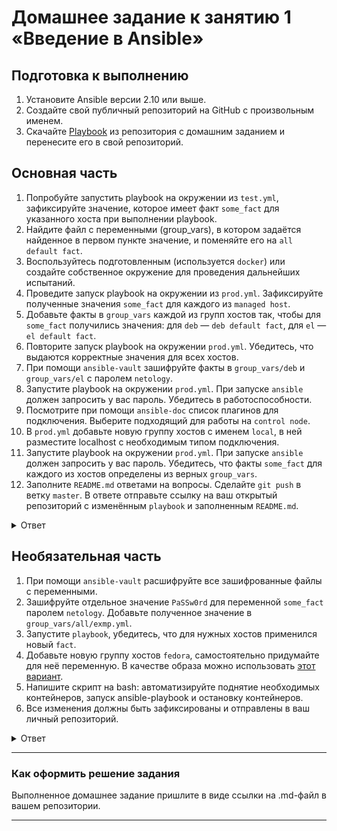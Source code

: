 # Домашнее задание к занятию 1 «Введение в Ansible»

## Подготовка к выполнению

1. Установите Ansible версии 2.10 или выше.
2. Создайте свой публичный репозиторий на GitHub с произвольным именем.
3. Скачайте [Playbook](./playbook/) из репозитория с домашним заданием и перенесите его в свой репозиторий.

## Основная часть

1. Попробуйте запустить playbook на окружении из `test.yml`, зафиксируйте значение, которое имеет факт `some_fact` для указанного хоста при выполнении playbook.
2. Найдите файл с переменными (group_vars), в котором задаётся найденное в первом пункте значение, и поменяйте его на `all default fact`.
3. Воспользуйтесь подготовленным (используется `docker`) или создайте собственное окружение для проведения дальнейших испытаний.
4. Проведите запуск playbook на окружении из `prod.yml`. Зафиксируйте полученные значения `some_fact` для каждого из `managed host`.
5. Добавьте факты в `group_vars` каждой из групп хостов так, чтобы для `some_fact` получились значения: для `deb` — `deb default fact`, для `el` — `el default fact`.
6.  Повторите запуск playbook на окружении `prod.yml`. Убедитесь, что выдаются корректные значения для всех хостов.
7. При помощи `ansible-vault` зашифруйте факты в `group_vars/deb` и `group_vars/el` с паролем `netology`.
8. Запустите playbook на окружении `prod.yml`. При запуске `ansible` должен запросить у вас пароль. Убедитесь в работоспособности.
9. Посмотрите при помощи `ansible-doc` список плагинов для подключения. Выберите подходящий для работы на `control node`.
10. В `prod.yml` добавьте новую группу хостов с именем  `local`, в ней разместите localhost с необходимым типом подключения.
11. Запустите playbook на окружении `prod.yml`. При запуске `ansible` должен запросить у вас пароль. Убедитесь, что факты `some_fact` для каждого из хостов определены из верных `group_vars`.
12. Заполните `README.md` ответами на вопросы. Сделайте `git push` в ветку `master`. В ответе отправьте ссылку на ваш открытый репозиторий с изменённым `playbook` и заполненным `README.md`.

<details>
<summary>Ответ</summary>

1. Попробуйте запустить playbook на окружении из `test.yml`, зафиксируйте значение, которое имеет факт `some_fact` для указанного хоста при выполнении playbook.
```bash
% ansible-playbook -i inventory/test.yml site.yml

PLAY [Print os facts] **************************************************************************************************************************************************************************************

TASK [Gathering Facts] *************************************************************************************************************************************************************************************
[WARNING]: Platform darwin on host localhost is using the discovered Python interpreter at /usr/local/bin/python3.11, but future installation of another Python interpreter could change the meaning of
that path. See https://docs.ansible.com/ansible-core/2.15/reference_appendices/interpreter_discovery.html for more information.
ok: [localhost]

TASK [Print OS] ********************************************************************************************************************************************************************************************
ok: [localhost] => {
    "msg": "MacOSX"
}

TASK [Print fact] ******************************************************************************************************************************************************************************************
ok: [localhost] => {
    "msg": 12
}

PLAY RECAP *************************************************************************************************************************************************************************************************
localhost                  : ok=3    changed=0    unreachable=0    failed=0    skipped=0    rescued=0    ignored=0
```
<br>

some_fact = 12
<br>

2. Найдите файл с переменными (group_vars), в котором задаётся найденное в первом пункте значение, и поменяйте его на `all default fact`.
```bash
% ansible-playbook -i inventory/test.yml site.yml

PLAY [Print os facts] **************************************************************************************************************************************************************************************

TASK [Gathering Facts] *************************************************************************************************************************************************************************************
[WARNING]: Platform darwin on host localhost is using the discovered Python interpreter at /usr/local/bin/python3.11, but future installation of another Python interpreter could change the meaning of
that path. See https://docs.ansible.com/ansible-core/2.15/reference_appendices/interpreter_discovery.html for more information.
ok: [localhost]

TASK [Print OS] ********************************************************************************************************************************************************************************************
ok: [localhost] => {
    "msg": "MacOSX"
}

TASK [Print fact] ******************************************************************************************************************************************************************************************
ok: [localhost] => {
    "msg": "all default fact"
}

PLAY RECAP *************************************************************************************************************************************************************************************************
localhost                  : ok=3    changed=0    unreachable=0    failed=0    skipped=0    rescued=0    ignored=0
```

3. Воспользуйтесь подготовленным (используется `docker`) или создайте собственное окружение для проведения дальнейших испытаний.
```bash
$ ansible -i inventory/prod.yml all -m ping
centos7 | SUCCESS => {
    "ansible_facts": {
        "discovered_interpreter_python": "/usr/bin/python"
    },
    "changed": false,
    "ping": "pong"
}
ubuntu | SUCCESS => {
    "ansible_facts": {
        "discovered_interpreter_python": "/usr/bin/python3"
    },
    "changed": false,
    "ping": "pong"
}
```

4. Проведите запуск playbook на окружении из `prod.yml`. Зафиксируйте полученные значения `some_fact` для каждого из `managed host`.
```bash
$ ansible-playbook -i inventory/prod.yml site.yml

PLAY [Print os facts] **************************************************************************************************************************************************************************************

TASK [Gathering Facts] *************************************************************************************************************************************************************************************
ok: [ubuntu]
ok: [centos7]

TASK [Print OS] ********************************************************************************************************************************************************************************************
ok: [centos7] => {
    "msg": "CentOS"
}
ok: [ubuntu] => {
    "msg": "Ubuntu"
}

TASK [Print fact] ******************************************************************************************************************************************************************************************
ok: [centos7] => {
    "msg": "el"
}
ok: [ubuntu] => {
    "msg": "deb"
}

PLAY RECAP *************************************************************************************************************************************************************************************************
centos7                    : ok=3    changed=0    unreachable=0    failed=0    skipped=0    rescued=0    ignored=0
ubuntu                     : ok=3    changed=0    unreachable=0    failed=0    skipped=0    rescued=0    ignored=0
```
some_fact centos7 = el
some_fact ubuntu = deb
<br>

5. Добавьте факты в `group_vars` каждой из групп хостов так, чтобы для `some_fact` получились значения: для `deb` — `deb default fact`, для `el` — `el default fact`.

```bash
$ ansible-playbook -i inventory/prod.yml site.yml

PLAY [Print os facts] **************************************************************************************************************************************************************************************

TASK [Gathering Facts] *************************************************************************************************************************************************************************************
ok: [ubuntu]
ok: [centos7]

TASK [Print OS] ********************************************************************************************************************************************************************************************
ok: [centos7] => {
    "msg": "CentOS"
}
ok: [ubuntu] => {
    "msg": "Ubuntu"
}

TASK [Print fact] ******************************************************************************************************************************************************************************************
ok: [centos7] => {
    "msg": "el default fact"
}
ok: [ubuntu] => {
    "msg": "deb default fact"
}

PLAY RECAP *************************************************************************************************************************************************************************************************
centos7                    : ok=3    changed=0    unreachable=0    failed=0    skipped=0    rescued=0    ignored=0
ubuntu                     : ok=3    changed=0    unreachable=0    failed=0    skipped=0    rescued=0    ignored=0
```
<br>

6.  Повторите запуск playbook на окружении `prod.yml`. Убедитесь, что выдаются корректные значения для всех хостов.
<br>
OK
<br>

7. При помощи `ansible-vault` зашифруйте факты в `group_vars/deb` и `group_vars/el` с паролем `netology`.

```bash
ansible-vault encrypt group_vars/deb/examp.yml
ansible-vault encrypt group_vars/el/examp.yml
```
<br>

8. Запустите playbook на окружении `prod.yml`. При запуске `ansible` должен запросить у вас пароль. Убедитесь в работоспособности.

```bash
$ ansible-playbook -i inventory/prod.yml site.yml --vault-password-file mypass.txt

PLAY [Print os facts] **************************************************************************************************************************************************************************************

TASK [Gathering Facts] *************************************************************************************************************************************************************************************
ok: [ubuntu]
ok: [centos7]

TASK [Print OS] ********************************************************************************************************************************************************************************************
ok: [centos7] => {
    "msg": "CentOS"
}
ok: [ubuntu] => {
    "msg": "Ubuntu"
}

TASK [Print fact] ******************************************************************************************************************************************************************************************
ok: [centos7] => {
    "msg": "el default fact"
}
ok: [ubuntu] => {
    "msg": "deb default fact"
}

PLAY RECAP *************************************************************************************************************************************************************************************************
centos7                    : ok=3    changed=0    unreachable=0    failed=0    skipped=0    rescued=0    ignored=0
ubuntu                     : ok=3    changed=0    unreachable=0    failed=0    skipped=0    rescued=0    ignored=0
```
<br>

9. Посмотрите при помощи `ansible-doc` список плагинов для подключения. Выберите подходящий для работы на `control node`.

Посмотреть список плагинов:
```bash
$ ansible-doc -l
```

Я активно использую плагин ping.
<br>

10. В `prod.yml` добавьте новую группу хостов с именем  `local`, в ней разместите localhost с необходимым типом подключения.

```bash
$ cat inventory/prod.yml
---
  el:
    hosts:
      centos7:
        ansible_connection: docker
  deb:
    hosts:
      ubuntu:
        ansible_connection: docker
  local:
    hosts:
      ansibleserver:
        ansible_connection: ssh
```
<br>

```bash
$ ansible-playbook -i inventory/prod.yml site.yml --vault-password-file mypass.txt

PLAY [Print os facts] **************************************************************************************************************************************************************************************

TASK [Gathering Facts] *************************************************************************************************************************************************************************************
ok: [ansibleserver]
ok: [ubuntu]
ok: [centos7]

TASK [Print OS] ********************************************************************************************************************************************************************************************
ok: [ansibleserver] => {
    "msg": "CentOS"
}
ok: [centos7] => {
    "msg": "CentOS"
}
ok: [ubuntu] => {
    "msg": "Ubuntu"
}

TASK [Print fact] ******************************************************************************************************************************************************************************************
ok: [ansibleserver] => {
    "msg": "all default fact"
}
ok: [centos7] => {
    "msg": "el default fact"
}
ok: [ubuntu] => {
    "msg": "deb default fact"
}

PLAY RECAP *************************************************************************************************************************************************************************************************
ansibleserver              : ok=3    changed=0    unreachable=0    failed=0    skipped=0    rescued=0    ignored=0
centos7                    : ok=3    changed=0    unreachable=0    failed=0    skipped=0    rescued=0    ignored=0
ubuntu                     : ok=3    changed=0    unreachable=0    failed=0    skipped=0    rescued=0    ignored=0
```
<br>

11. Запустите playbook на окружении `prod.yml`. При запуске `ansible` должен запросить у вас пароль. Убедитесь, что факты `some_fact` для каждого из хостов определены из верных `group_vars`.

```bash
TASK [Print fact] ******************************************************************************************************************************************************************************************
ok: [ansibleserver] => {
    "msg": "all default fact"
}
ok: [centos7] => {
    "msg": "el default fact"
}
ok: [ubuntu] => {
    "msg": "deb default fact"
}
```
<br>

12. Заполните `README.md` ответами на вопросы. Сделайте `git push` в ветку `master`. В ответе отправьте ссылку на ваш открытый репозиторий с изменённым `playbook` и заполненным `README.md`.

</details>


## Необязательная часть

1. При помощи `ansible-vault` расшифруйте все зашифрованные файлы с переменными.
2. Зашифруйте отдельное значение `PaSSw0rd` для переменной `some_fact` паролем `netology`. Добавьте полученное значение в `group_vars/all/exmp.yml`.
3. Запустите `playbook`, убедитесь, что для нужных хостов применился новый `fact`.
4. Добавьте новую группу хостов `fedora`, самостоятельно придумайте для неё переменную. В качестве образа можно использовать [этот вариант](https://hub.docker.com/r/pycontribs/fedora).
5. Напишите скрипт на bash: автоматизируйте поднятие необходимых контейнеров, запуск ansible-playbook и остановку контейнеров.
6. Все изменения должны быть зафиксированы и отправлены в ваш личный репозиторий.

<details>
<summary>Ответ</summary>

1. При помощи `ansible-vault` расшифруйте все зашифрованные файлы с переменными.

```bash
$ ansible-vault decrypt group_vars/el/examp.yml
$ ansible-vault decrypt group_vars/deb/examp.yml
```
<br>

2. Зашифруйте отдельное значение `PaSSw0rd` для переменной `some_fact` паролем `netology`. Добавьте полученное значение в `group_vars/all/exmp.yml`.

```bash
$ echo -n "PaSSw0rd" | ansible-vault encrypt_string
New Vault password:
Confirm New Vault password:
Reading plaintext input from stdin. (ctrl-d to end input)
!vault |
          $ANSIBLE_VAULT;1.1;AES256
          34663334303235363239376238666436313666366638666461666535333636383136626133643637
          3638383635396235623533313463623836616632343034620a376163656564336233633632366436
          31346433623630343036376335663961663666616530343536636535333664363462396238333065
          3163653130336461340a303237353965623430393031383261333636303737336339313531623536
          6366
Encryption successful
```
<br>

3. Запустите `playbook`, убедитесь, что для нужных хостов применился новый `fact`.

```bash
$ ansible-playbook -i inventory/prod.yml site.yml --vault-password-file mypass.txt

PLAY [Print os facts] **************************************************************************************************************************************************************************************

TASK [Gathering Facts] *************************************************************************************************************************************************************************************
ok: [ansibleserver]
ok: [ubuntu]
ok: [centos7]

TASK [Print OS] ********************************************************************************************************************************************************************************************
ok: [ansibleserver] => {
    "msg": "CentOS"
}
ok: [centos7] => {
    "msg": "CentOS"
}
ok: [ubuntu] => {
    "msg": "Ubuntu"
}

TASK [Print fact] ******************************************************************************************************************************************************************************************
ok: [ansibleserver] => {
    "msg": "PaSSw0rd"
}
ok: [centos7] => {
    "msg": "el default fact"
}
ok: [ubuntu] => {
    "msg": "deb default fact"
}

PLAY RECAP *************************************************************************************************************************************************************************************************
ansibleserver              : ok=3    changed=0    unreachable=0    failed=0    skipped=0    rescued=0    ignored=0
centos7                    : ok=3    changed=0    unreachable=0    failed=0    skipped=0    rescued=0    ignored=0
ubuntu                     : ok=3    changed=0    unreachable=0    failed=0    skipped=0    rescued=0    ignored=0
```
<br>

4. Добавьте новую группу хостов `fedora`, самостоятельно придумайте для неё переменную. В качестве образа можно использовать [этот вариант](https://hub.docker.com/r/pycontribs/fedora).

```bash
$ ansible-playbook -i inventory/prod.yml site.yml --vault-password-file mypass.txt
[WARNING]: Found both group and host with same name: fedora

PLAY [Print os facts] **************************************************************************************************************************************************************************************

TASK [Gathering Facts] *************************************************************************************************************************************************************************************
ok: [ansibleserver]
ok: [ubuntu]
ok: [fedora]
ok: [centos7]

TASK [Print OS] ********************************************************************************************************************************************************************************************
ok: [ansibleserver] => {
    "msg": "CentOS"
}
ok: [fedora] => {
    "msg": "Fedora"
}
ok: [centos7] => {
    "msg": "CentOS"
}
ok: [ubuntu] => {
    "msg": "Ubuntu"
}

TASK [Print fact] ******************************************************************************************************************************************************************************************
ok: [ansibleserver] => {
    "msg": "PaSSw0rd"
}
ok: [ubuntu] => {
    "msg": "deb default fact"
}
ok: [centos7] => {
    "msg": "el default fact"
}
ok: [fedora] => {
    "msg": "fedora default fact"
}

PLAY RECAP *************************************************************************************************************************************************************************************************
ansibleserver              : ok=3    changed=0    unreachable=0    failed=0    skipped=0    rescued=0    ignored=0
centos7                    : ok=3    changed=0    unreachable=0    failed=0    skipped=0    rescued=0    ignored=0
fedora                     : ok=3    changed=0    unreachable=0    failed=0    skipped=0    rescued=0    ignored=0
ubuntu                     : ok=3    changed=0    unreachable=0    failed=0    skipped=0    rescued=0    ignored=0
```
<br>

5. Напишите скрипт на bash: автоматизируйте поднятие необходимых контейнеров, запуск ansible-playbook и остановку контейнеров.

Содержимое скрипта:
```bash
#!/bin/bash
export ANSIBLE_ROOT_DIR=/opt/Ansible-Netology
export DOCKER_ROOT_DIR=/opt/Ansible-Netology/docker

if docker images | grep myubuntu; then
  echo "Found myubuntu images!"
else
  docker build -t myubuntu:22.04 -f $DOCKER_ROOT_DIR/Dockerfile_ubuntu $DOCKER_ROOT_DIR
fi

docker-compose -f $DOCKER_ROOT_DIR/docker-compose.yml up -d
ansible-playbook -i $ANSIBLE_ROOT_DIR/inventory/prod.yml $ANSIBLE_ROOT_DIR/site.yml --vault-password-file $ANSIBLE_ROOT_DIR/mypass.txt
docker-compose -f $DOCKER_ROOT_DIR/docker-compose.yml down
```
<br>

Результат работы скрипта:
```bash
$ ./startDockerAnsible.sh
[+] Building 2.0s (6/6) FINISHED                                                                                                                                                             docker:default
 => [internal] load build definition from Dockerfile_ubuntu                                                                                                                                            0.0s
 => => transferring dockerfile: 287B                                                                                                                                                                   0.0s
 => [internal] load .dockerignore                                                                                                                                                                      0.0s
 => => transferring context: 2B                                                                                                                                                                        0.0s
 => [internal] load metadata for docker.io/library/ubuntu:22.04                                                                                                                                        1.9s
 => [1/2] FROM docker.io/library/ubuntu:22.04@sha256:aabed3296a3d45cede1dc866a24476c4d7e093aa806263c27ddaadbdce3c1054                                                                                  0.0s
 => => resolve docker.io/library/ubuntu:22.04@sha256:aabed3296a3d45cede1dc866a24476c4d7e093aa806263c27ddaadbdce3c1054                                                                                  0.0s
 => CACHED [2/2] RUN apt-get update -y     && apt-get install -y python3     && apt-get clean     && rm -rf /var/cache/apt                                                                             0.0s
 => exporting to image                                                                                                                                                                                 0.0s
 => => exporting layers                                                                                                                                                                                0.0s
 => => writing image sha256:528ac2f9b15902a9247c4db1a8181e337ac6da2ada7ca41901660536d310ab52                                                                                                           0.0s
 => => naming to docker.io/library/myubuntu:22.04                                                                                                                                                      0.0s
[+] Running 5/5
 ✔ centos7 1 layers [⣿]      0B/0B      Pulled                                                                                                                                                        14.6s
   ✔ 2d473b07cdd5 Pull complete                                                                                                                                                                        5.2s
 ✔ fedora 2 layers [⣿⣿]      0B/0B      Pulled                                                                                                                                                        27.9s
   ✔ 588cf1704268 Pull complete                                                                                                                                                                        4.7s
   ✔ 49425a0e12c7 Pull complete                                                                                                                                                                       10.8s
[+] Running 4/4
 ✔ Network docker_default  Created                                                                                                                                                                     0.1s
 ✔ Container centos7       Started                                                                                                                                                                     0.5s
 ✔ Container ubuntu        Started                                                                                                                                                                     0.5s
 ✔ Container fedora        Started                                                                                                                                                                     0.5s
[WARNING]: Found both group and host with same name: fedora

PLAY [Print os facts] **************************************************************************************************************************************************************************************

TASK [Gathering Facts] *************************************************************************************************************************************************************************************
ok: [ansibleserver]
ok: [ubuntu]
ok: [fedora]
ok: [centos7]

TASK [Print OS] ********************************************************************************************************************************************************************************************
ok: [ansibleserver] => {
    "msg": "CentOS"
}
ok: [centos7] => {
    "msg": "CentOS"
}
ok: [ubuntu] => {
    "msg": "Ubuntu"
}
ok: [fedora] => {
    "msg": "Fedora"
}

TASK [Print fact] ******************************************************************************************************************************************************************************************
ok: [ansibleserver] => {
    "msg": "PaSSw0rd"
}
ok: [centos7] => {
    "msg": "el default fact"
}
ok: [ubuntu] => {
    "msg": "deb default fact"
}
ok: [fedora] => {
    "msg": "fedora default fact"
}

PLAY RECAP *************************************************************************************************************************************************************************************************
ansibleserver              : ok=3    changed=0    unreachable=0    failed=0    skipped=0    rescued=0    ignored=0
centos7                    : ok=3    changed=0    unreachable=0    failed=0    skipped=0    rescued=0    ignored=0
fedora                     : ok=3    changed=0    unreachable=0    failed=0    skipped=0    rescued=0    ignored=0
ubuntu                     : ok=3    changed=0    unreachable=0    failed=0    skipped=0    rescued=0    ignored=0

[+] Running 4/4
 ✔ Container centos7       Removed                                                                                                                                                                    10.5s
 ✔ Container ubuntu        Removed                                                                                                                                                                    10.4s
 ✔ Container fedora        Removed                                                                                                                                                                    10.4s
 ✔ Network docker_default  Removed
```
<br>

6. Все изменения должны быть зафиксированы и отправлены в ваш личный репозиторий.

</details>

---

### Как оформить решение задания

Выполненное домашнее задание пришлите в виде ссылки на .md-файл в вашем репозитории.

---
